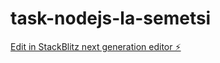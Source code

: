 # task-nodejs-la-semetsi

[Edit in StackBlitz next generation editor ⚡️](https://stackblitz.com/~/github.com/lindo-semetsi-hub/task-nodejs-la-semetsi)